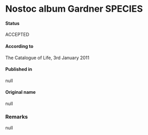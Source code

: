 # Nostoc album Gardner SPECIES

#### Status
ACCEPTED

#### According to
The Catalogue of Life, 3rd January 2011

#### Published in
null

#### Original name
null

### Remarks
null